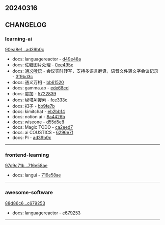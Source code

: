 ## 20240316

## CHANGELOG

### learning-ai

[90ea8e1...ad39b0c](https://github.com/zhbhun/learning-ai/compare/90ea8e1...ad39b0c)

* docs: languagereactor - [d49e48a](https://github.com/zhbhun/learning-ai/commit/d49e48a62507cb9dc048cc1603733d91affe3e33)
* docs: 佐糖图片处理 - [0ee495e](https://github.com/zhbhun/learning-ai/commit/0ee495e0b72983ada19ce6c17644c83e7c2d7e4b)
* docs: [通义听悟](https://tingwu.aliyun.com/home) - 会议实时转写，支持多语言翻译，语音文件转文字会议记录 - [3f9bd3c](https://github.com/zhbhun/learning-ai/commit/3f9bd3cf3a1bb48d378336c8467e53908f84ecc3)
* docs: 通义万相 - [bb61520](https://github.com/zhbhun/learning-ai/commit/bb61520262ca9fc2ab81acea0c3a181ff03442af)
* docs: gamma.ap - [ede68cd](https://github.com/zhbhun/learning-ai/commit/ede68cd17a98ac37d6b3ba195be971e39baff33d)
* docs: 度加 - [5722839](https://github.com/zhbhun/learning-ai/commit/5722839c1dc1675c6e339d9862a82c7762e87790)
* docs: 秘塔AI搜索 - [fce333c](https://github.com/zhbhun/learning-ai/commit/fce333c9ae20848507f43640495c33326e11f769)
* docs: 扣子 - [bb9fe7b](https://github.com/zhbhun/learning-ai/commit/bb9fe7b81d36bdf968a4f1bd3658ffca72739fc3)
* docs: kimitchat - [eb2bb14](https://github.com/zhbhun/learning-ai/commit/eb2bb142da861377a555f7ff5faa9c585e0e80d4)
* docs: notion ai - [8a4426b](https://github.com/zhbhun/learning-ai/commit/8a4426b0a6a2b8aa12cf31ca2bef4f46541303b9)
* docs: wiseone - [d55d5e8](https://github.com/zhbhun/learning-ai/commit/d55d5e87d704852abd63abaa537e430652465f81)
* docs: Magic TODO - [ca2eed7](https://github.com/zhbhun/learning-ai/commit/ca2eed7b1f24cd0ae6f7e95c8a2b39c3211f0ff3)
* docs: ai COUSTICS - [6296e7f](https://github.com/zhbhun/learning-ai/commit/6296e7f9f913ea8397ca2a130d4b136db28a3d14)
* docs: Pi - [ad39b0c](https://github.com/zhbhun/learning-ai/commit/ad39b0c0a8e58b1cb0645e6d3e0d90fef14518e0)

---

### frontend-learning

[97c9c71b...716e58ae](https://github.com/zhbhun/frontend-learning/compare/97c9c71b...716e58ae)

* docs: langui - [716e58ae](https://github.com/zhbhun/frontend-learning/commit/716e58aee1e87fb4f061a226e49162f3d7ac739c)

---

### awesome-software

[88d86c6...c679253](https://github.com/zhbhun/awesome-software/compare/88d86c6...c679253)

* docs: languagereactor - [c679253](https://github.com/zhbhun/awesome-software/commit/c6792539335a3e510014f37e1327a9feb3e5fda8)

---

